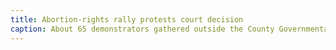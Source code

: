 ```yaml
---
title: Abortion-rights rally protests court decision
caption: About 65 demonstrators gathered outside the County Governmental Center to protest the U.S. Supreme Court's decision to uphold restrictions on abortions for girls under 18. June 26, 1990. Courtesy of Lane Wallace via Watsonville Register-Pajaronian digital archive.
---
```


